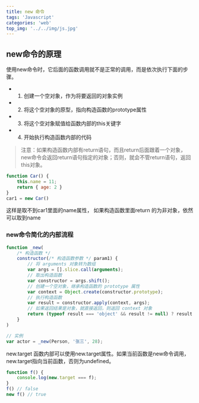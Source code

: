 ```yaml
---
title: new 命令
tags: 'Javascript'
categories: 'web'
top_img: '../../img/js.jpg'
---
```


## new命令的原理

使用new命令时，它后面的函数调用就不是正常的调用，而是依次执行下面的步骤。

* 1. 创建一个空对象，作为将要返回的对象实例
* 2. 将这个空对象的原型，指向构造函数的prototype属性
* 3. 将这个空对象赋值给函数内部的this关键字
* 4. 开始执行构造函数内部的代码

> 注意：如果构造函数内部有return语句，而且return后面跟着一个对象，new命令会返回return语句指定的对象；否则，就会不管return语句，返回this对象。

``` javascript
function Car() {
    this.name = 11; 
    return { age: 2 }
}
car1 = new Car()
```
这样是取不到car1里面的name属性，
如果构造函数里面return 的为非对象，依然可以取到name

### new命令简化的内部流程
``` javascript
function _new(
    /* 构造函数 */ 
    constructor(/* 构造函数参数 */ param1) {
        // 将 arguments 对象转为数组
        var args = [].slice.call(arguments);
        // 取出构造函数
        var constructor = args.shift();
        // 创建一个空对象，继承构造函数的 prototype 属性
        var context = Object.create(constructor.prototype);
        // 执行构造函数
        var result = constructor.apply(context, args);
        // 如果返回结果是对象，就直接返回，则返回 context 对象
        return (typeof result === 'object' && result != null) ? result : context)
    }
)

// 实例
var actor = _new(Person, '张三', 28);
```
new.target
函数内部可以使用new.target属性。如果当前函数是new命令调用，new.target指向当前函数，否则为undefined。
``` javascript
function f() {
    console.log(new.target === f);
}
f() // false
new f() // true
```















